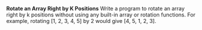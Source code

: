 **Rotate an Array Right by K Positions**
Write a program to rotate an array right by k positions without using any built-in array or rotation functions. For example, rotating [1, 2, 3, 4, 5] by 2 would give [4, 5, 1, 2, 3].
